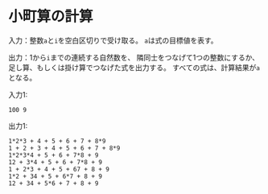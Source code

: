 # 小町算の計算

入力：整数`a`と`i`を空白区切りで受け取る。
`a`は式の目標値を表す。

出力：1から`i`までの連続する自然数を、
隣同士をつなげて1つの整数にするか、
足し算、もしくは掛け算でつなげた式を出力する。
すべての式は、計算結果が`a`となる。

入力1:

    100 9

出力1:

    1*2*3 + 4 + 5 + 6 + 7 + 8*9
    1 + 2 + 3 + 4 + 5 + 6 + 7 + 8*9
    1*2*3*4 + 5 + 6 + 7*8 + 9
    12 + 3*4 + 5 + 6 + 7*8 + 9
    1 + 2*3 + 4 + 5 + 67 + 8 + 9
    1*2 + 34 + 5 + 6*7 + 8 + 9
    12 + 34 + 5*6 + 7 + 8 + 9
